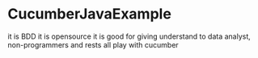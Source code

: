 # CucumberJavaExample
it is BDD
it is opensource
it is good for giving understand to data analyst, non-programmers and rests all
play with cucumber